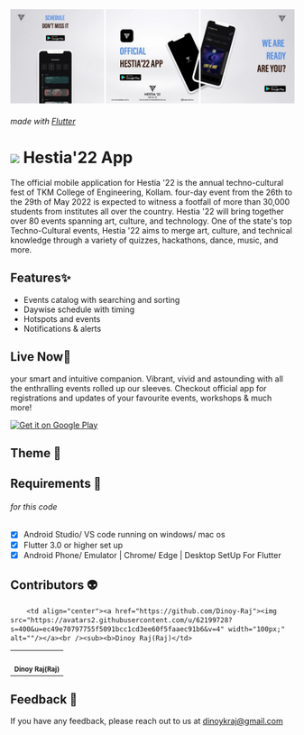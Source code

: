 

<div align="center">
  <img src="https://github.com/Dinoy-Raj/CalculatorApp/blob/main/screenshots/header.jpg" width="1000">
</div>

###### made with <a href="https://flutter.dev/"> Flutter </a>
# <img src="https://github.com/Dinoy-Raj/Hestia22/blob/main/assets/logo/app-icon.png" width="50px"> Hestia'22 App
The official mobile application for  Hestia '22 is the annual techno-cultural fest of TKM College of Engineering, Kollam.
four-day event from the 26th to the 29th of May 2022 is expected to witness a footfall of more than 30,000 students from institutes all over the country. Hestia '22 will bring together over 80 events spanning art, culture, and technology. One of the state's top Techno-Cultural events, Hestia '22 aims to merge art, culture, and technical knowledge through a variety of quizzes, hackathons, dance, music, and more.


## Features✨
* Events catalog with searching and sorting
* Daywise schedule with timing
* Hotspots and events
* Notifications & alerts
 <div></div>

## Live Now🎉
your smart and intuitive companion. 
Vibrant, vivid and astounding with all the enthralling events rolled up our sleeves. Checkout official app for registrations and updates of your favourite events, workshops & much more!


<a href='https://play.google.com/store/apps/details?id=com.tkmce.hestia22&pcampaignid=pcampaignidMKT-Other-global-all-co-prtnr-py-PartBadge-Mar2515-1'><img alt='Get it on Google Play' src='https://play.google.com/intl/en_us/badges/static/images/badges/en_badge_web_generic.png' width = "200px"/></a>

## Theme 🎨

## Requirements 🧩
###### for this code
- [x] Android Studio/  VS code running on windows/ mac os
- [x] Flutter 3.0 or higher set up
- [x] Android Phone/ Emulator | Chrome/ Edge | Desktop SetUp For Flutter 

## Contributors 👽


<table>
<tr>
      <td align="center"><a href="https://github.com/Dinoy-Raj"><img src="https://avatars2.githubusercontent.com/u/62199728?s=400&u=ec49e70797755f5091bcc1cd3ee60f5faaec91b6&v=4" width="100px;" alt=""/></a><br /><sub><b>Dinoy Raj(Raj)</td>
        
        <td align="center"><a href="https://github.com/Dinoy-Raj"><img src="https://avatars2.githubusercontent.com/u/62199728?s=400&u=ec49e70797755f5091bcc1cd3ee60f5faaec91b6&v=4" width="100px;" alt=""/></a><br /><sub><b>Dinoy Raj(Raj)</td>

             
             
 </tr>
   


</table>


## Feedback 🎫

If you have any feedback, please reach out to us at dinoykraj@gmail.com







